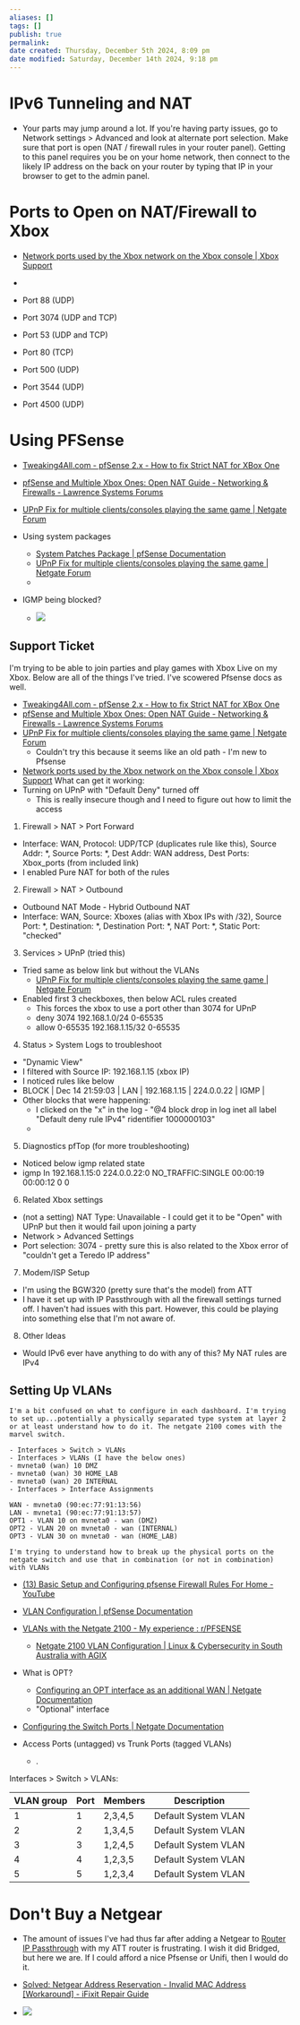 ```yaml
---
aliases: []
tags: []
publish: true
permalink:
date created: Thursday, December 5th 2024, 8:09 pm
date modified: Saturday, December 14th 2024, 9:18 pm
---
```


# IPv6 Tunneling and NAT

- Your parts may jump around a lot.  If you're having party issues, go to Network settings > Advanced and look at alternate port selection.  Make sure that port is open (NAT / firewall rules in your router panel).  Getting to this panel requires you be on your home network, then connect to the likely IP address on the back on your router by typing that IP in your browser to get to the admin panel.

# Ports to Open on NAT/Firewall to Xbox

- [Network ports used by the Xbox network on the Xbox console | Xbox Support](https://support.xbox.com/en-US/help/hardware-network/connect-network/network-ports-used-xbox-live)

- 

- Port 88 (UDP)
- Port 3074 (UDP and TCP)
- Port 53 (UDP and TCP)
- Port 80 (TCP)
- Port 500 (UDP)
- Port 3544 (UDP)
- Port 4500 (UDP)

# Using PFSense

- [Tweaking4All.com - pfSense 2.x - How to fix Strict NAT for XBox One](https://www.tweaking4all.com/network-internet/pfsense-strict-nat-xbox-one/)
- [pfSense and Multiple Xbox Ones: Open NAT Guide - Networking & Firewalls - Lawrence Systems Forums](https://forums.lawrencesystems.com/t/pfsense-and-multiple-xbox-ones-open-nat-guide/2409)
- [UPnP Fix for multiple clients/consoles playing the same game | Netgate Forum](https://forum.netgate.com/topic/169837/upnp-fix-for-multiple-clients-consoles-playing-the-same-game/78)
- Using system packages
	- [System Patches Package | pfSense Documentation](https://docs.netgate.com/pfsense/en/latest/development/system-patches.html)
	- [UPnP Fix for multiple clients/consoles playing the same game | Netgate Forum](https://forum.netgate.com/topic/169837/upnp-fix-for-multiple-clients-consoles-playing-the-same-game)
	- 

- IGMP being blocked?
	- ![](_attachments/file-20241214191242944.png)

## Support Ticket

I'm trying to be able to join parties and play games with Xbox Live on my Xbox.  Below are all of the things I've tried.  I've scowered Pfsense docs as well.

- [Tweaking4All.com - pfSense 2.x - How to fix Strict NAT for XBox One](https://www.tweaking4all.com/network-internet/pfsense-strict-nat-xbox-one/)
- [pfSense and Multiple Xbox Ones: Open NAT Guide - Networking & Firewalls - Lawrence Systems Forums](https://forums.lawrencesystems.com/t/pfsense-and-multiple-xbox-ones-open-nat-guide/2409)
- [UPnP Fix for multiple clients/consoles playing the same game | Netgate Forum](https://forum.netgate.com/topic/169837/upnp-fix-for-multiple-clients-consoles-playing-the-same-game/78)
	- Couldn't try this because it seems like an old path - I'm new to Pfsense
- [Network ports used by the Xbox network on the Xbox console | Xbox Support](https://support.xbox.com/en-US/help/hardware-network/connect-network/network-ports-used-xbox-live)
What can get it working:
- Turning on UPnP with "Default Deny" turned off
	- This is really insecure though and I need to figure out how to limit the access

1) Firewall > NAT > Port Forward

- Interface: WAN, Protocol: UDP/TCP (duplicates rule like this), Source Addr: *, Source Ports: *, Dest Addr: WAN address, Dest Ports: Xbox_ports (from included link)
- I enabled Pure NAT for both of the rules

2) Firewall > NAT > Outbound

- Outbound NAT Mode - Hybrid Outbound NAT
- Interface: WAN, Source: Xboxes (alias with Xbox IPs with /32), Source Port: \*, Destination: \*, Destination Port: \*, NAT Port: \*, Static Port: "checked"

3) Services > UPnP (tried this)

- Tried same as below link but without the VLANs
	- [UPnP Fix for multiple clients/consoles playing the same game | Netgate Forum](https://forum.netgate.com/topic/169837/upnp-fix-for-multiple-clients-consoles-playing-the-same-game/78)
- Enabled first 3 checkboxes, then below ACL rules created
	- This forces the xbox to use a port other than 3074 for UPnP
	- deny 3074 192.168.1.0/24 0-65535
	- allow 0-65535 192.168.1.15/32 0-65535

4) Status > System Logs to troubleshoot

- "Dynamic View"
- I filtered with Source IP: 192.168.1.15 (xbox IP)
- I noticed rules like below
- BLOCK | Dec 14 21:59:03 | LAN | 192.168.1.15 | 224.0.0.22 | IGMP |
- Other blocks that were happening:
	- I clicked on the "x" in the log - "@4 block drop in log inet all label "Default deny rule IPv4" ridentifier 1000000103"
	- 

5) Diagnostics pfTop (for more troubleshooting)

- Noticed below igmp related state
- igmp      In  192.168.1.15:0                224.0.0.22:0                   NO_TRAFFIC:SINGLE       00:00:19  00:00:12        0        0

6) Related Xbox settings

- (not a setting) NAT Type: Unavailable - I could get it to be "Open" with UPnP but then it would fail upon joining a party
- Network > Advanced Settings
- Port selection: 3074 - pretty sure this is also related to the Xbox error of "couldn't get a Teredo IP address"

7) Modem/ISP Setup

- I'm using the BGW320 (pretty sure that's the model) from ATT
- I have it set up with IP Passthrough with all the firewall settings turned off.  I haven't had issues with this part.  However, this could be playing into something else that I'm not aware of.

8) Other Ideas

- Would IPv6 ever have anything to do with any of this?  My NAT rules are IPv4

## Setting Up VLANs

```
I'm a bit confused on what to configure in each dashboard. I'm trying to set up...potentially a physically separated type system at layer 2 or at least understand how to do it. The netgate 2100 comes with the marvel switch.

- Interfaces > Switch > VLANs
- Interfaces > VLANs (I have the below ones)
- mvneta0 (wan) 10 DMZ
- mvneta0 (wan) 30 HOME_LAB
- mvneta0 (wan) 20 INTERNAL
- Interfaces > Interface Assignments

WAN - mvneta0 (90:ec:77:91:13:56)
LAN - mvneta1 (90:ec:77:91:13:57)
OPT1 - VLAN 10 on mvneta0 - wan (DMZ)
OPT2 - VLAN 20 on mvneta0 - wan (INTERNAL)
OPT3 - VLAN 30 on mvneta0 - wan (HOME_LAB)

I'm trying to understand how to break up the physical ports on the netgate switch and use that in combination (or not in combination) with VLANs
```

- [(13) Basic Setup and Configuring pfsense Firewall Rules For Home - YouTube](https://www.youtube.com/watch?v=bjr0rm93uVA)

- [VLAN Configuration | pfSense Documentation](https://docs.netgate.com/pfsense/en/latest/vlan/configuration.html#web-interface-vlan-configuration)
- [VLANs with the Netgate 2100 - My experience : r/PFSENSE](https://www.reddit.com/r/PFSENSE/comments/u1qkkf/vlans_with_the_netgate_2100_my_experience/)
	- [Netgate 2100 VLAN Configuration | Linux & Cybersecurity in South Australia with AGIX](https://agix.com.au/netgate-2100-vlan-configuration/)

- What is OPT?
	- [Configuring an OPT interface as an additional WAN | Netgate Documentation](https://docs.netgate.com/pfsense/en/latest/solutions/netgate-2100/opt-wan.html)
	- "Optional" interface

- [Configuring the Switch Ports | Netgate Documentation](https://docs.netgate.com/pfsense/en/latest/solutions/netgate-2100/configuring-the-switch-ports.html)

- Access Ports (untagged) vs Trunk Ports (tagged VLANs)
	- .

Interfaces > Switch > VLANs:

| VLAN group | Port | Members | Description         |
| ---------- | ---- | ------- | ------------------- |
| 1          | 1    | 2,3,4,5 | Default System VLAN |
| 2          | 2    | 1,3,4,5 | Default System VLAN |
| 3          | 3    | 1,2,4,5 | Default System VLAN |
| 4          | 4    | 1,2,3,5 | Default System VLAN |
| 5          | 5    | 1,2,3,4 | Default System VLAN |
# Don't Buy a Netgear

- The amount of issues I've had thus far after adding a Netgear to [Router IP Passthrough](../../📁%2007%20-%20Cybersader%20Arsenal/Home%20Network/Bridging%20New%20Home%20Router/Bridging%20New%20Home%20Router.md) with my ATT router is frustrating.  I wish it did Bridged, but here we are.  If I could afford a nice Pfsense or Unifi, then I would do it.

- [Solved: Netgear Address Reservation - Invalid MAC Address [Workaround] - iFixit Repair Guide](https://www.ifixit.com/Guide/Solved:+Netgear+Address+Reservation+-+Invalid+MAC+Address+%5BWorkaround%5D/162994)
- ![](_attachments/file-20241205201805625.png)